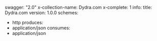swagger: "2.0"
x-collection-name: Dydra.com
x-complete: 1
info:
  title: Dydra.com
  version: 1.0.0
schemes:
- http
produces:
- application/json
consumes:
- application/json